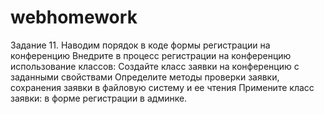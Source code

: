 # webhomework
Задание 11. Наводим порядок в коде формы регистрации на конференцию
Внедрите в процесс регистрации на конференцию использование классов:
Создайте класс заявки на конференцию с заданными свойствами
Определите методы проверки заявки, сохранения заявки в файловую систему и ее чтения
Примените класс заявки:
в форме регистрации
в админке.
